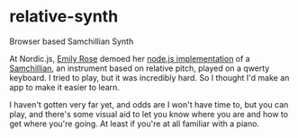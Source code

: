 relative-synth
==============

Browser based Samchillian Synth

At Nordic.js, [Emily Rose](https://github.com/nexxy) demoed her [node.js implementation](https://github.com/nexxy/cerulean)
of a [Samchillian](http://www.samchillian.com/), an instrument based on relative pitch, played on a qwerty keyboard.
I tried to play, but it was incredibly hard. So I thought I'd make an app to make it easier to learn.

I haven't gotten very far yet, and odds are I won't have time to, but you can play, and there's some visual aid to
let you know where you are and how to get where you're going. At least if you're at all familiar with a piano.


